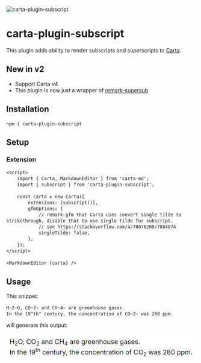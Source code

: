 ![carta-plugin-subscript](https://img.shields.io/npm/v/carta-plugin-subscript)

# carta-plugin-subscript

This plugin adds ability to render subscripts and superscripts to [Carta](https://github.com/BearToCode/carta).

## New in v2

- Support Carta v4
- This plugin is now just a wrapper of [remark-supersub](https://www.npmjs.com/package/remark-supersub)

## Installation

```shell
npm i carta-plugin-subscript
```

## Setup

### Extension

```svelte
<script>
	import { Carta, MarkdownEditor } from 'carta-md';
	import { subscript } from 'carta-plugin-subscript';

	const carta = new Carta({
		extensions: [subscript()],
		gfmOptions: {
			// remark-gfm that Carta uses convert single tilde to strikethrough, disable that to use single tilde for subscript.
			// see https://stackoverflow.com/a/78076200/7884074
			singleTilde: false,
		},
	});
</script>

<MarkdownEditor {carta} />
```

## Usage

This snippet:

```
H~2~O, CO~2~ and CH~4~ are greenhouse gases.
In the 19^th^ century, the concentration of CO~2~ was 280 ppm.
```

will generate this output:

![output](./static/output.png)
